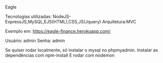 Eagle

Tecnologias utilizadas: NodeJS- ExpressJS,MySQL,EJS(HTML),CSS,JS(Jquery) Arquitetura:MVC

Exemplo em: https://eagle-finance.herokuapp.com/

Usuário: admin
Senha: admin

Se quiser rodar localmente, só instalar o mysql no phpmyadmin.
Instalar as dependências com npm-install
E rodar com nodemon
